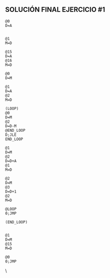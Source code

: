 ## SOLUCIÓN FINAL EJERCICIO #1

```assembler
@0
D=A


@1
M=D

@15
D=A
@16
M=D

@0
D=M

@1
D=A
@2
M=D

(LOOP)
@0
D=M
@2
D=D-M
@END_LOOP
D;JLE
END_LOOP

@1
D=M
@2
D=D+A
@1
M=D

@2
D=M
@3
D=D+1
@2
M=D

@LOOP
0;JMP

(END_LOOP)


@1
D=M
@15
M=D

@0
0;JMP
```
\\
